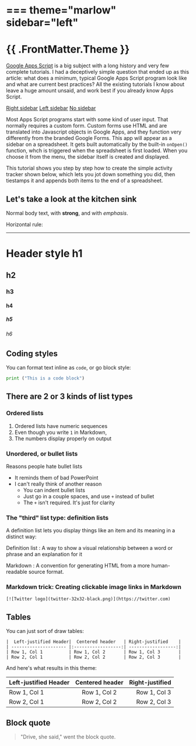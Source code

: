===
theme="marlow"
sidebar="left"
===

# {{ .FrontMatter.Theme }} 

[Google Apps Script](https://appscripting.com) is a big subject with a long history and very few complete tutorials. I had a deceptively simple question that ended up as this article: what does a minimum, typical Google Apps Script program look like and what are current best practices? All the existing tutorials I know about leave a huge amount unsaid, and work best if you already know Apps Script.

[Right sidebar](test-rside.html)
[Left sidebar](test-lside.html)
[No sidebar](index.html)


Most Apps Script programs start with some kind of user input. That normally requires a custom form. Custom forms use HTML and are translated into Javascript objects in Google Apps, and they function very differently from the branded Google Forms. This app will appear as a sidebar on a spreadsheet. It gets built automatically by the built-in `onOpen()` function, whch is triggered when the spreadsheet is first loaded. When you choose it from the menu, the sidebar itself is created and displayed.

This tutorial shows you step by step how to create the simple activity tracker shown below, which lets you jot down something you did, then tiestamps it and appends both items to the end of a spreadsheet.

## Let's take a look at the kitchen sink

Normal body text, with **strong**, and with *emphasis*.

Horizontal rule:

---

# Header style h1
## h2
### h3
#### h4
##### h5
###### h6

## Coding styles

You can format text inline as `code`, or go block style:

``` python
print ("This is a code block")
```

## There are 2 or 3 kinds of list types

### Ordered lists

1. Ordered lists have numeric sequences
1. Even though you write `1` in Markdown,
1. The numbers display properly on output


### Unordered, or bullet lists

Reasons people hate bullet lists

* It reminds them of bad PowerPoint
* I can't really think of another reason
  + You can indent bullet lists
  + Just go in a couple spaces, and use `+` instead of bullet
  + The `+` isn't required. It's just for clarity

### The "third" list type: definition lists

A definition list lets you display things like an item
and its meaning in a distinct way:

Definition list
: A way to show a visual relationship between a word or phrase
and an explanation for it

Markdown
: A convention for generating HTML from a more human-readable 
source format.

### Markdown trick: Creating clickable image links in Markdown
```
[![Twitter logo](twitter-32x32-black.png)](https://twitter.com)
```


## Tables

You can just sort of draw tables:

```
|  Left-justified Header|  Centered header   | Right-justified    |
| --------------------- |:------------------:| ------------------:|
| Row 1, Col 1          | Row 1, Col 2       | Row 1, Col 3       |
| Row 2, Col 1          | Row 2, Col 2       | Row 2, Col 3       |

```

And here's what results in this theme:

|  Left-justified Header|  Centered header   | Right-justified    |
| --------------------- |:------------------:| ------------------:|
| Row 1, Col 1          | Row 1, Col 2       | Row 1, Col 3       |
| Row 2, Col 1          | Row 2, Col 2       | Row 2, Col 3       |

## Block quote

> "Drive, she said," went the block quote.



